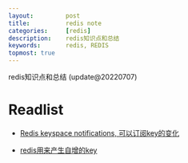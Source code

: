 ```yaml
---
layout:     	post
title:      	redis note
categories: 	[redis]
description:   	redis知识点和总结
keywords: 		redis, REDIS
topmost: true
---
```


redis知识点和总结 (update@20220707)

# Readlist

- [Redis keyspace notifications, 可以订阅key的变化](https://redis.io/docs/manual/keyspace-notifications/)

- [redis用来产生自增的key](https://github.com/redis/redis/issues/4265)

  

